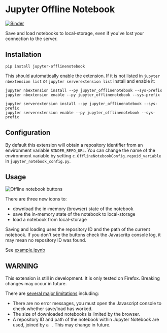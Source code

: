 Jupyter Offline Notebook
========================

[![Binder](https://mybinder.org/badge_logo.svg)](https://mybinder.org/v2/gh/manics/jupyter-offlinenotebook/master?filepath=example.ipynb)

Save and load notebooks to local-storage, even if you've lost your connection to the server.


Installation
------------

    pip install jupyter-offlinenotebook

This should automatically enable the extension. If it is not listed in `jupyter nbextension list` or `jupyter serverextension list` install and enable it:

    jupyter nbextension install --py jupyter_offlinenotebook --sys-prefix
    jupyter nbextension enable --py jupyter_offlinenotebook --sys-prefix

    jupyter serverextension install --py jupyter_offlinenotebook --sys-prefix
    jupyter serverextension enable --py jupyter_offlinenotebook --sys-prefix


Configuration
-------------

By default this extension will obtain a repository identifier from an environment variable `BINDER_REPO_URL`.
You can change the name of the environment variable by setting `c.OfflineNotebookConfig.repoid_variable` in `jupyter_notebook_config.py`.


Usage
-----

![Offline notebook buttons](./offline-notebook-buttons.png)

There are three new icons to:
- download the in-memory (browser) state of the notebook
- save the in-memory state of the notebook to local-storage
- load a notebook from local-storage

Saving and loading uses the repository ID and the path of the current notebook.
If you don't see the buttons check the Javascritp console log, it may mean no repository ID was found.

See [example.ipynb](./example.ipynb)


**WARNING**
-----------

This extension is still in development.
It is only tested on Firefox.
Breaking changes may occur in future.

There are [several major limitations](https://github.com/manics/jupyter-offlinenotebook/issues) including:

- There are no error messages, you must open the Javascript console to check whether save/load has worked.
- The size of downloaded notebooks is limited by the browser.
- A repository ID and path of the notebook within Jupyter Notebook are used, joined by a ` `.
  This may change in future.
